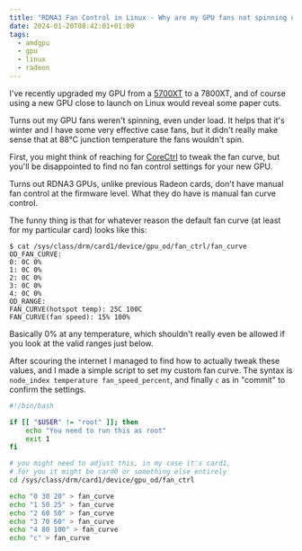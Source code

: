 ```yaml
---
title: "RDNA3 Fan Control in Linux - Why are my GPU fans not spinning under load?"
date: 2024-01-20T08:42:01+01:00
tags:
  - amdgpu
  - gpu
  - linux
  - radeon
---
```


I've recently upgraded my GPU from a [5700XT](/posts/early-adopter-experience-with-the-new-radeon-rx-5700-xt-on-arch-linux/) to a 7800XT, and of course using a new GPU close to launch on Linux would reveal some paper cuts.

Turns out my GPU fans weren't spinning, even under load. It helps that it's winter and I have some very effective case fans, but it didn't really make sense that at 88°C junction temperature the fans wouldn't spin.

First, you might think of reaching for [CoreCtrl](https://gitlab.com/corectrl/corectrl) to tweak the fan curve, but you'll be disappointed to find no fan control settings for your new GPU.

Turns out RDNA3 GPUs, unlike previous Radeon cards, don't have manual fan control at the firmware level. What they do have is manual fan curve control.

The funny thing is that for whatever reason the default fan curve (at least for my particular card) looks like this:

```
$ cat /sys/class/drm/card1/device/gpu_od/fan_ctrl/fan_curve
OD_FAN_CURVE:
0: 0C 0%
1: 0C 0%
2: 0C 0%
3: 0C 0%
4: 0C 0%
OD_RANGE:
FAN_CURVE(hotspot temp): 25C 100C
FAN_CURVE(fan speed): 15% 100%
```

Basically 0% at any temperature, which shouldn't really even be allowed if you look at the valid ranges just below.

After scouring the internet I managed to find how to actually tweak these values, and I made a simple script to set my custom fan curve. The syntax is `node_index temperature fan_speed_percent`, and finally `c` as in "commit" to confirm the settings.

```bash
#!/bin/bash

if [[ "$USER" != "root" ]]; then
    echo "You need to run this as root"
    exit 1
fi

# you might need to adjust this, in my case it's card1,
# for you it might be card0 or something else entirely
cd /sys/class/drm/card1/device/gpu_od/fan_ctrl

echo "0 30 20" > fan_curve
echo "1 50 25" > fan_curve
echo "2 60 50" > fan_curve
echo "3 70 60" > fan_curve
echo "4 80 100" > fan_curve
echo "c" > fan_curve
```
